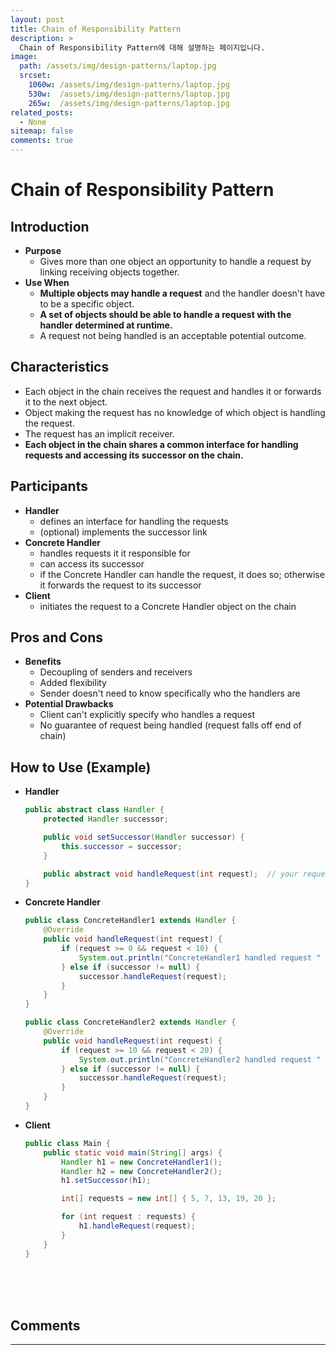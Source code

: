 ```yaml
---
layout: post
title: Chain of Responsibility Pattern
description: >
  Chain of Responsibility Pattern에 대해 설명하는 페이지입니다.
image: 
  path: /assets/img/design-patterns/laptop.jpg
  srcset:
    1060w: /assets/img/design-patterns/laptop.jpg
    530w:  /assets/img/design-patterns/laptop.jpg
    265w:  /assets/img/design-patterns/laptop.jpg
related_posts:
  - None
sitemap: false
comments: true
---
```


# Chain of Responsibility Pattern

## Introduction 
- **Purpose**
  - Gives more than one object an opportunity to handle a request by linking receiving objects together.
- **Use When**
  - **Multiple objects may handle a request** and the handler doesn't have to be a specific object.
  - **A set of objects should be able to handle a request with the handler determined at runtime.**
  - A request not being handled is an acceptable potential outcome.

## Characteristics
- Each object in the chain receives the request and handles it or forwards it to the next object.
- Object making the request has no knowledge of which object is handling the request.
- The request has an implicit receiver.
- **Each object in the chain shares a common interface for handling requests and accessing its successor on the chain.**

## Participants
- **Handler**
  - defines an interface for handling the requests
  - (optional) implements the successor link
- **Concrete Handler**
  - handles requests it it responsible for
  - can access its successor
  - if the Concrete Handler can handle the request, it does so; otherwise it forwards the request to its successor
- **Client**
  - initiates the request to a Concrete Handler object on the chain

## Pros and Cons
- **Benefits**
  - Decoupling of senders and receivers
  - Added flexibility
  - Sender doesn't need to know specifically who the handlers are
- **Potential Drawbacks**
  - Client can't explicitly specify who handles a request
  - No guarantee of request being handled (request falls off end of chain)

## How to Use (Example)
- **Handler**
  ```java
  public abstract class Handler {
      protected Handler successor;
  
      public void setSuccessor(Handler successor) {
          this.successor = successor;
      }

      public abstract void handleRequest(int request);  // your request to be handled
  }
  ```
- **Concrete Handler**
  ```java
  public class ConcreteHandler1 extends Handler {
      @Override
      public void handleRequest(int request) {
          if (request >= 0 && request < 10) {
              System.out.println("ConcreteHandler1 handled request " + request);
          } else if (successor != null) {
              successor.handleRequest(request);
          }
      }
  }
  ```
  ```java
  public class ConcreteHandler2 extends Handler {
      @Override
      public void handleRequest(int request) {
          if (request >= 10 && request < 20) {
              System.out.println("ConcreteHandler2 handled request " + request);
          } else if (successor != null) {
              successor.handleRequest(request);
          }
      }
  }
  ```
- **Client**
  ```java
  public class Main {
      public static void main(String[] args) {
          Handler h1 = new ConcreteHandler1();
          Handler h2 = new ConcreteHandler2();
          h1.setSuccessor(h1);

          int[] requests = new int[] { 5, 7, 13, 19, 20 };

          for (int request : requests) {
              h1.handleRequest(request);
          }
      }
  }
  ```

<br />
<br />
<br />

## Comments
<hr />
<script
  src="https://utteranc.es/client.js"
  repo="HyunJinNo/HyunJinNo.github.io"
  issue-term="pathname"
  theme="github-light"
  crossorigin="anonymous"
  async
></script>